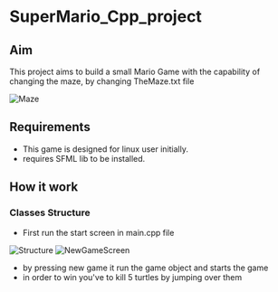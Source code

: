 # SuperMario_Cpp_project
## Aim
This project aims to build a small Mario Game with the capability of changing the maze, by changing TheMaze.txt file

![Maze](https://github.com/Omar-X/SuperMario_Cpp_project/assets/55954393/5ad2660b-395d-418f-abd0-75513dcba66f)

## Requirements
* This game is designed for linux user initially. 
* requires SFML lib to be installed.

## How it work
### Classes Structure
* First run the start screen in main.cpp file

![Structure](https://github.com/Omar-X/SuperMario_Cpp_project/assets/55954393/216bad82-d4e1-416f-8b87-90cdbb24fb00)
![NewGameScreen](https://github.com/Omar-X/SuperMario_Cpp_project/assets/55954393/f8e3cbf2-5f61-4720-88bb-22cff69c3337)

* by pressing new game it run the game object and starts the game
* in order to win you've to kill 5 turtles by jumping over them

